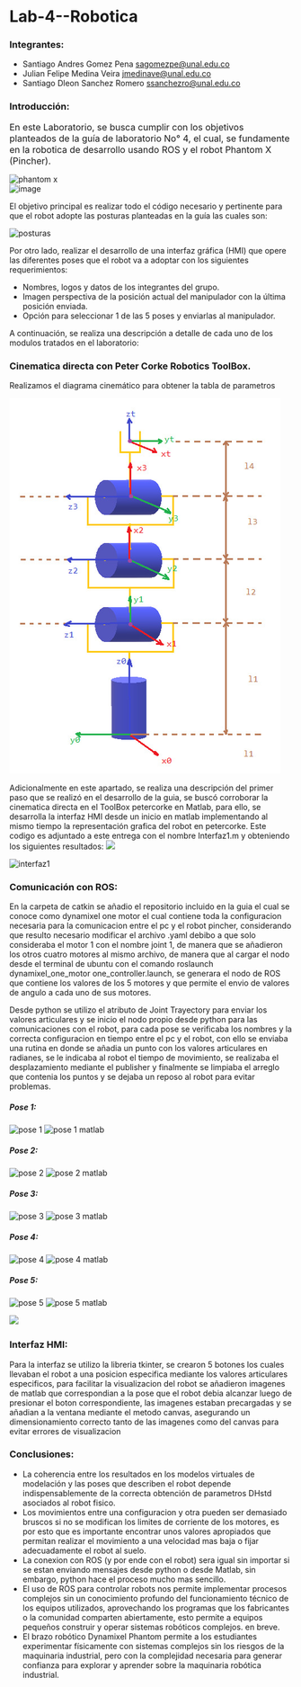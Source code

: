 # Lab-4--Robotica

### Integrantes:
- Santiago Andres Gomez Pena <sagomezpe@unal.edu.co>
- Julian Felipe Medina Veira <jmedinave@unal.edu.co>
- Santiago Dleon Sanchez Romero <ssanchezro@unal.edu.co>
### Introducción:
<p><span style="font-size: 16px;">En este Laboratorio, se busca cumplir con los objetivos planteados de la gu&iacute;a de laboratorio No&deg; 4, el cual, se fundamente en la robotica de desarrollo usando ROS y el robot Phantom X (Pincher).

![phantom x](https://github.com/jmedinave/Lab-4--Robotica/assets/49196705/429be8d6-74e6-4678-9220-b16d22270292)                   
![image](https://github.com/jmedinave/Lab-4--Robotica/assets/49196705/db5b3025-32a1-4bb7-918f-5f6461aff75a)


 <p>El objetivo principal es realizar todo el c&oacute;digo necesario y pertinente para que el robot adopte las posturas planteadas en la gu&iacute;a las cuales son:</p>

![posturas](https://github.com/jmedinave/Lab-4--Robotica/assets/49196705/c2d21864-69ab-47b0-ad7c-e501a49cf57d)


<p>Por otro lado, realizar el desarrollo de una interfaz gr&aacute;fica (HMI) que opere las diferentes poses que el robot va a adoptar con los siguientes requerimientos:</p>
  
<ul>
    <li>Nombres, logos y datos de los integrantes del grupo.</li>
    <li>Imagen perspectiva de la posici&oacute;n actual del manipulador con la &uacute;ltima posici&oacute;n enviada.</li>
    <li>Opci&oacute;n para seleccionar 1 de las 5 poses y enviarlas al manipulador.</li>
</ul>
 
 A continuación, se realiza una descripción a detalle de cada uno de los modulos tratados en el laboratorio:
 
 ### Cinematica directa con Peter Corke Robotics ToolBox.
Realizamos el diagrama cinemático para obtener la tabla de parametros 
 
![D cinematico](https://github.com/jmedinave/Lab-4--Robotica/blob/main/diagrama.jpg)
 
Adicionalmente en este apartado, se realiza una descripción del primer paso que se realizó en el desarrollo de la guia, se buscó corroborar la cinematica directa en el ToolBox petercorke en Matlab, para ello, se desarrolla la interfaz HMI desde un inicio en matlab implementando al mismo tiempo la representación grafica del robot en petercorke. Este codigo es adjuntado a este entrega con el nombre Interfaz1.m y obteniendo los siguientes resultados:
[![](https://markdown-videos.deta.dev/youtube/NarBox1LkYc)]()

![interfaz1](https://github.com/jmedinave/Lab-4--Robotica/assets/49196705/9e17159b-bc06-4343-9dbb-d7f9b25730fb)

 
 
 
 ### Comunicación con ROS:
 
 En la carpeta de catkin se añadio el repositorio incluido en la guia el cual se conoce como dynamixel one motor el cual contiene toda la configuracion necesaria para la comunicacion entre el pc y el robot pincher, considerando que resulto necesario modificar el archivo .yaml debibo a que solo consideraba el motor 1 con el nombre joint 1, de manera que se añadieron los otros cuatro motores al mismo archivo, de manera que al cargar el nodo desde el terminal de ubuntu con el comando roslaunch dynamixel_one_motor one_controller.launch, se generara el nodo de ROS que contiene los valores de los 5 motores y que permite el envio de valores de angulo a cada uno de sus motores.
 
 Desde python se utilizo el atributo de Joint Trayectory para enviar los valores articulares y se inicio el nodo propio desde python para las comunicaciones con el robot, para cada pose se verificaba los nombres y la correcta configuracion en tiempo entre el pc y el robot, con ello se enviaba una rutina en donde se añadia un punto con los valores articulares en radianes, se le indicaba al robot el tiempo de movimiento, se realizaba el desplazamiento mediante el publisher y finalmente se limpiaba el arreglo que contenia los puntos y se dejaba un reposo al robot para evitar problemas.
 
##### Pose 1:
 ![pose 1](https://github.com/jmedinave/Lab-4--Robotica/assets/49196705/82049664-4090-4962-95d2-e13992ede020)
![pose 1 matlab](https://github.com/jmedinave/Lab-4--Robotica/assets/49196705/53d26a42-e989-4e0d-8ea2-88650c64a0a8)

##### Pose 2:
 ![pose 2](https://github.com/jmedinave/Lab-4--Robotica/assets/49196705/cf9a58d5-c491-4f65-8066-784322de5944)
![pose 2 matlab](https://github.com/jmedinave/Lab-4--Robotica/assets/49196705/dd9f7a86-6e49-4781-b367-fef16b32c741)

##### Pose 3:
 ![pose 3](https://github.com/jmedinave/Lab-4--Robotica/assets/49196705/a952b730-5c35-4bda-90e4-b98474c2e381)
![pose 3 matlab](https://github.com/jmedinave/Lab-4--Robotica/assets/49196705/979dad87-8bec-416a-a06a-b4336e4f3f9c)

##### Pose 4:
 ![pose 4](https://github.com/jmedinave/Lab-4--Robotica/assets/49196705/e59fb78f-3db0-4165-91d2-f18313052a9d)
![pose 4 matlab](https://github.com/jmedinave/Lab-4--Robotica/assets/49196705/7c364231-2c47-4c24-853e-a5ac2a9f201e)

##### Pose 5:
 ![pose 5](https://github.com/jmedinave/Lab-4--Robotica/assets/49196705/a9b82896-9479-449e-9590-8089462d7f68)
![pose 5 matlab](https://github.com/jmedinave/Lab-4--Robotica/assets/49196705/3491cff7-c2e5-4a96-b6b7-a639c8071241)
 

 [![](https://markdown-videos.deta.dev/youtube/3uMQeB1Hfzg)](https://youtu.be/3uMQeB1Hfzg)

 ### Interfaz HMI:
 
 Para la interfaz se utilizo la libreria tkinter, se crearon 5 botones los cuales llevaban el robot a una posicion especifica mediante los valores articulares especificos, para facilitar la visualizacion del robot se añadieron imagenes de matlab que correspondian a la pose que el robot debia alcanzar luego de presionar el boton correspondiente, las imagenes estaban precargadas y se añadian a la ventana mediante el metodo canvas, asegurando un dimensionamiento correcto tanto de las imagenes como del canvas para evitar errores de visualizacion
 
 
 
 ### Conclusiones:
 + La coherencia entre los resultados en los modelos virtuales de modelación y las poses que describen el robot depende indispensablemente de la correcta obtención de parametros DHstd asociados al robot fisico.
+ Los movimientos entre una configuracion y otra pueden ser demasiado bruscos si no se modifican los limites de corriente de los motores, es por esto que es importante encontrar unos valores apropiados que permitan realizar el movimiento a una velocidad mas baja o fijar adecuadamente el robot al suelo.
+ La conexion con ROS (y por ende con el robot) sera igual sin importar si se estan enviando mensajes desde python o desde Matlab, sin embargo, python hace el proceso mucho mas sencillo.
+ El uso de ROS para controlar robots nos permite implementar procesos complejos sin un conocimiento profundo del funcionamiento técnico de los equipos utilizados, aprovechando los programas que los fabricantes o la comunidad comparten abiertamente, esto permite a equipos pequeños construir y operar sistemas robóticos complejos. en breve.
+ El brazo robótico Dynamixel Phantom permite a los estudiantes experimentar físicamente con sistemas complejos sin los riesgos de la maquinaria industrial, pero con la complejidad necesaria para generar confianza para explorar y aprender sobre la maquinaria robótica industrial.
 
 
